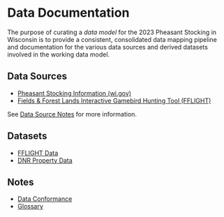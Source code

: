 # Data Documentation

The purpose of curating a *data model* for the 2023 Pheasant Stocking in Wisconsin is to provide a consistent,
consolidated data mapping pipeline and documentation for the various data sources and derived datasets involved
in the working data model.

## Data Sources

- [Pheasant Stocking Information (wi.gov)](https://apps.dnr.wi.gov/pheasantstocking/Index.aspx)
- [Fields & Forest Lands Interactive Gamebird Hunting Tool (FFLIGHT)]()

See [Data Source Notes](./notes.md) for more information.

## Datasets

- [FFLIGHT Data](./fflight.md)
- [DNR Property Data](./dnr-properties.md)

## Notes

- [Data Conformance](./conformance.md)
- [Glossary](./glossary.md)
